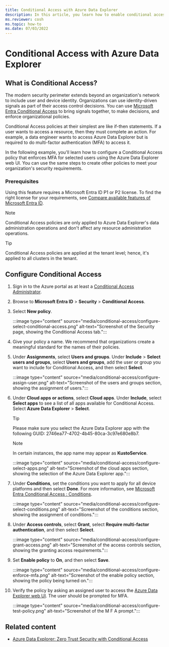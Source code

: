```yaml
---
title: Conditional Access with Azure Data Explorer
description: In this article, you learn how to enable conditional access on your Azure Data Explorer cluster.
ms.reviewer: cosh
ms.topic: how-to
ms.date: 07/03/2022
---
```


# Conditional Access with Azure Data Explorer

## What is Conditional Access?

The modern security perimeter extends beyond an organization's network to include user and device identity. Organizations can use identity-driven signals as part of their access control decisions. You can use [Microsoft Entra Conditional Access](/azure/active-directory/conditional-access/overview) to bring signals together, to make decisions, and enforce organizational policies.

Conditional Access policies at their simplest are like if-then statements. If a user wants to access a resource, then they must complete an action. For example, a data engineer wants to access Azure Data Explorer but is required to do multi-factor authentication (MFA) to access it.

In the following example, you'll learn how to configure a Conditional Access policy that enforces MFA for selected users using the Azure Data Explorer web UI. You can use the same steps to create other policies to meet your organization's security requirements.

### Prerequisites

Using this feature requires a Microsoft Entra ID P1 or P2 license. To find the right license for your requirements, see [Compare available features of Microsoft Entra ID](https://www.microsoft.com/security/business/identity-access-management/azure-ad-pricing).

> [!NOTE]
> Conditional Access policies are only applied to Azure Data Explorer's data administration operations and don't affect any resource administration operations.

> [!TIP]
> Conditional Access policies are applied at the tenant level; hence, it's applied to all clusters in the tenant.

## Configure Conditional Access

1. Sign in to the Azure portal as at least a [Conditional Access Administrator](/entra/identity/role-based-access-control/permissions-reference#conditional-access-administrator).

1. Browse to **Microsoft Entra ID** > **Security** > **Conditional Access**.
1. Select **New policy**.

    :::image type="content" source="media/conditional-access/configure-select-conditional-access.png" alt-text="Screenshot of the Security page, showing the Conditional Access tab.":::

1. Give your policy a name. We recommend that organizations create a meaningful standard for the names of their policies.
1. Under **Assignments**, select **Users and groups**. Under **Include** > **Select users and groups**, select **Users and groups**, add the user or group you want to include for Conditional Access, and then select **Select**.

    :::image type="content" source="media/conditional-access/configure-assign-user.png" alt-text="Screenshot of the users and groups section, showing the assignment of users.":::

1. Under **Cloud apps or actions**, select **Cloud apps**. Under **Include**, select **Select apps** to see a list of all apps available for Conditional Access. Select **Azure Data Explorer** > **Select**.

    > [!TIP]
    > Please make sure you select the Azure Data Explorer app with the following GUID: 2746ea77-4702-4b45-80ca-3c97e680e8b7.

    > [!NOTE]
    > In certain instances, the app name may appear as **KustoService**.
    
    :::image type="content" source="media/conditional-access/configure-select-apps.png" alt-text="Screenshot of the cloud apps section, showing the selection of the Azure Data Explorer app.":::

1. Under **Conditions**, set the conditions you want to apply for all device platforms and then select **Done**. For more information, see [Microsoft Entra Conditional Access : Conditions](/azure/active-directory/conditional-access/concept-conditional-access-conditions).

    :::image type="content" source="media/conditional-access/configure-select-conditions.png" alt-text="Screenshot of the conditions section, showing the assignment of conditions.":::

1. Under **Access controls**, select **Grant**, select **Require multi-factor authentication**, and then select **Select**.

    :::image type="content" source="media/conditional-access/configure-grant-access.png" alt-text="Screenshot of the access controls section, showing the granting access requirements.":::

1. Set **Enable policy** to **On**, and then select **Save**.

    :::image type="content" source="media/conditional-access/configure-enforce-mfa.png" alt-text="Screenshot of the enable policy section, showing the policy being turned on.":::

1. Verify the policy by asking an assigned user to access the [Azure Data Explorer web UI](https://dataexplorer.azure.com/). The user should be prompted for MFA.

     :::image type="content" source="media/conditional-access/configure-test-policy.png" alt-text="Screenshot of the M F A prompt.":::

## Related content

* [Azure Data Explorer: Zero Trust Security with Conditional Access](https://aka.ms/kusto.conditional.access.blog)
